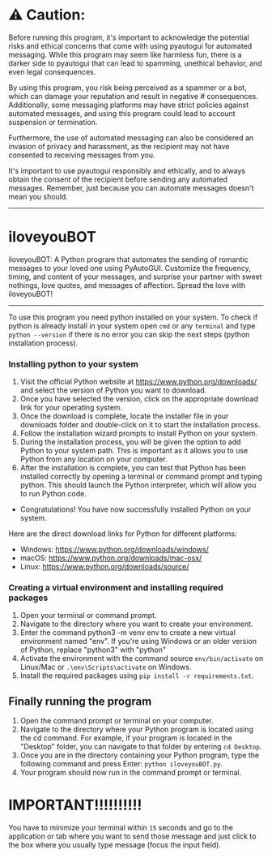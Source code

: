 # :warning: Caution:
Before running this program, it's important to acknowledge the potential risks and ethical concerns that come with using pyautogui for automated messaging. While this program may seem like harmless fun, there is a darker side to pyautogui that can lead to spamming, unethical behavior, and even legal consequences.

By using this program, you risk being perceived as a spammer or a bot, which can damage your reputation and result in negative # consequences. Additionally, some messaging platforms may have strict policies against automated messages, and using this program could lead to account suspension or termination.

Furthermore, the use of automated messaging can also be considered an invasion of privacy and harassment, as the recipient may not have consented to receiving messages from you.

It's important to use pyautogui responsibly and ethically, and to always obtain the consent of the recipient before sending any automated messages. Remember, just because you can automate messages doesn't mean you should.

---

# iloveyouBOT
iloveyouBOT: A Python program that automates the sending of romantic messages to your loved one using PyAutoGUI. Customize the frequency, timing, and content of your messages, and surprise your partner with sweet nothings, love quotes, and messages of affection. Spread the love with iloveyouBOT!

---

To use this program you need python installed on your system. To check if python is already install in your system open `cmd` or any `terminal` and type `python --version` if there is no error you can skip the next steps (python installation process).

###  Installing python to your system

1. Visit the official Python website at https://www.python.org/downloads/ and select the version of Python you want to download.
2. Once you have selected the version, click on the appropriate download link for your operating system.
3. Once the download is complete, locate the installer file in your downloads folder and double-click on it to start the installation process.
4. Follow the installation wizard prompts to install Python on your system.
5. During the installation process, you will be given the option to add Python to your system path. This is important as it allows you to use Python from any location on your computer.
6. After the installation is complete, you can test that Python has been installed correctly by opening a terminal or command prompt and typing python. This should launch the Python interpreter, which will allow you to run Python code.

- Congratulations! You have now successfully installed Python on your system.

Here are the direct download links for Python for different platforms:
- Windows: https://www.python.org/downloads/windows/
- macOS: https://www.python.org/downloads/mac-osx/
- Linux: https://www.python.org/downloads/source/

### Creating a virtual environment and installing required packages

1. Open your terminal or command prompt.
2. Navigate to the directory where you want to create your environment.
3. Enter the command python3 -m venv env to create a new virtual environment named "env". If you're using Windows or an older version of Python, replace "python3" with "python"
4. Activate the environment with the command source `env/bin/activate` on Linux/Mac or `.\env\Scripts\activate` on Windows.
5. Install the required packages using `pip install -r requirements.txt`.

## Finally running the program

1. Open the command prompt or terminal on your computer.
2. Navigate to the directory where your Python program is located using the cd command. For example, if your program is located in the "Desktop" folder, you can navigate to that folder by entering `cd Desktop`.
3. Once you are in the directory containing your Python program, type the following command and press Enter: `python iloveyouBOT.py`.
4. Your program should now run in the command prompt or terminal.

# IMPORTANT!!!!!!!!!!

You have to minimize your terminal within `15` seconds and go to the application or tab where you want to send those message and just click to the box where you usually type message (focus the input field).
